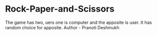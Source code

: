 # Rock-Paper-and-Scissors
The game has two, uers one is computer and the apposite is user. It has random choice for apposite.
Author - Pranoti Deshmukh

